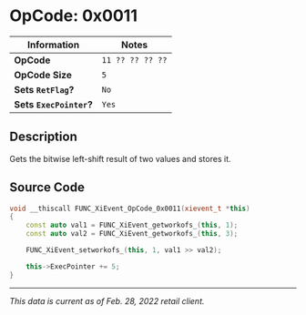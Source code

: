 # OpCode: 0x0011

| Information               | Notes |
|---                        |---    |
| **OpCode**                | `11 ?? ?? ?? ??` |
| **OpCode Size**           | `5`   |
| **Sets `RetFlag`?**       | `No`  |
| **Sets `ExecPointer`?**   | `Yes` |

## Description

Gets the bitwise left-shift result of two values and stores it.

## Source Code

```cpp
void __thiscall FUNC_XiEvent_OpCode_0x0011(xievent_t *this)
{
    const auto val1 = FUNC_XiEvent_getworkofs_(this, 1);
    const auto val2 = FUNC_XiEvent_getworkofs_(this, 3);

    FUNC_XiEvent_setworkofs_(this, 1, val1 >> val2);

    this->ExecPointer += 5;
}
```

---

_This data is current as of Feb. 28, 2022 retail client._